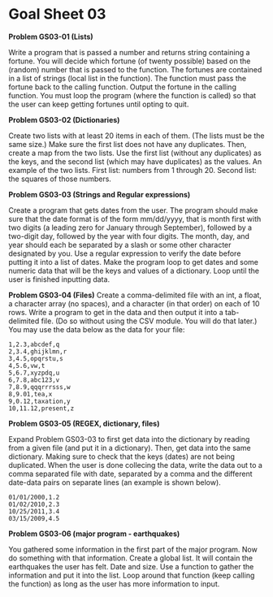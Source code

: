 # Goal Sheet 03

**Problem GS03-01 (Lists)**

Write a program that is passed a number and returns string containing a fortune.  You will decide which fortune (of twenty possible) based on the (random) number that is passed to the function.  The fortunes are contained in a list of strings (local list in the function).  The function must pass the fortune back to the calling function.  Output the fortune in the calling function.  You must loop the program (where the function is called) so that the user can keep getting fortunes until opting to quit.

**Problem GS03-02 (Dictionaries)**

Create two lists with at least 20 items in each of them.  (The lists must be the same size.)  Make sure the first list does not have any duplicates.  Then, create a map from the two lists.  Use the first list (without any duplicates) as the keys, and the second list (which may have duplicates) as the values.  An example of the two lists.  First list: numbers from 1 through 20.  Second list: the squares of those numbers.

**Problem GS03-03 (Strings and Regular expressions)**

Create a program that gets dates from the user.  The program should make sure that the date format is of the form mm/dd/yyyy, that is month first with two digits (a leading zero for January through September), followed by a two-digit day, followed by the year with four digits.  The month, day, and year should each be separated by a slash or some other character designated by you.  Use a regular expression to verify the date before putting it into a list of dates.  Make the program loop to get dates and some numeric data that will be the keys and values of a dictionary.  Loop until the user is finished inputting data.

**Problem GS03-04 (Files)**
Create a comma-delimited file with an int, a float, a character array (no spaces), and a character (in that order) on each of 10 rows.  Write a program to get in the data and then output it into a tab-delimited file.  (Do so without using the CSV module.  You will do that later.)  You may use the data below as the data for your file:

```
1,2.3,abcdef,q
2,3.4,ghijklmn,r
3,4.5,opqrstu,s
4,5.6,vw,t
5,6.7,xyzpdq,u
6,7.8,abc123,v
7,8.9,qqqrrrsss,w
8,9.01,tea,x
9,0.12,taxation,y
10,11.12,present,z
```
**Problem GS03-05 (REGEX, dictionary, files)**

Expand Problem GS03-03 to first get data into the dictionary by reading from a given file (and put it in a dictionary).  Then, get data into the same dictionary.  Making sure to check that the keys (dates) are not being duplicated.  When the user is done collecing the data, write the data out to a comma separated file with date, separated by a comma and the different date-data pairs on separate lines (an example is shown below).

```
01/01/2000,1.2
01/02/2010,2.3
10/25/2011,3.4
03/15/2009,4.5
```

**Problem GS03-06 (major program - earthquakes)**

You gathered some information in the first part of the major program.  Now do something with that information.  Create a global list.  It will contain the earthquakes the user has felt.  Date and size.  Use a function to gather the information and put it into the list.  Loop around that function (keep calling the function) as long as the user has more information to input.
